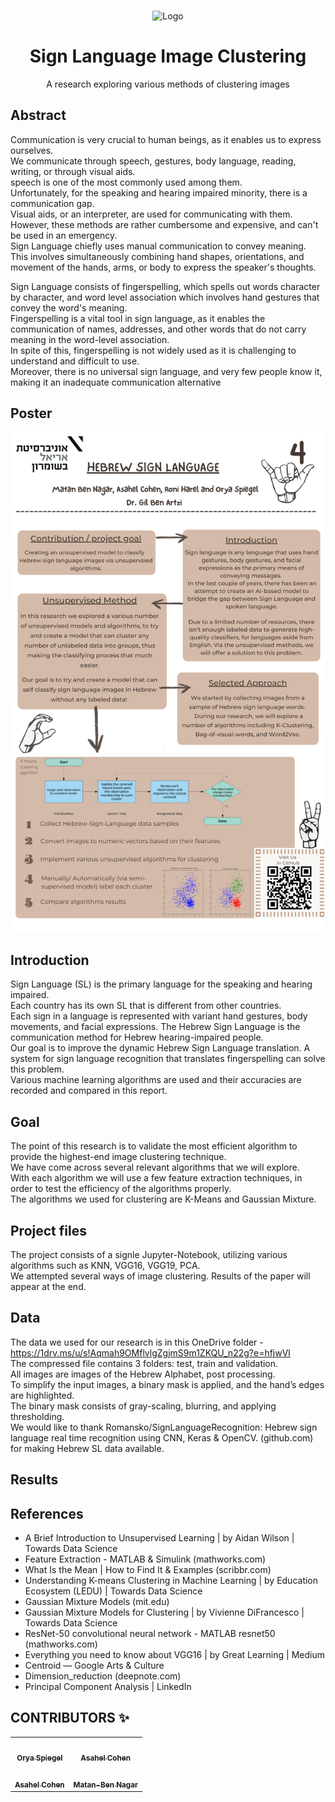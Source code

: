 <a name="readme-top"></a>
<!--
*** Thanks for checking out the Best-README-Template. If you have a suggestion
*** that would make this better, please fork the repo and create a pull request
*** or simply open an issue with the tag "enhancement".
*** Don't forget to give the project a star!
*** Thanks again! Now go create something AMAZING! :D
-->

<!-- PROJECT SHIELDS -->

<!-- PROJECT LOGO -->
<br />
<div align="center">
    <img src="https://www.printablee.com/postpic/2009/12/printable-sign-language-numbers-chart_313730.jpg" alt="Logo" width="700" height="300">

  <h1 align="center">Sign Language Image Clustering</h1>

  <p align="center">
    A research exploring various methods of clustering images
</div>


<!-- ABOUT THE PROJECT -->
## Abstract

Communication is very crucial to human beings, as it enables us to express ourselves.  
We communicate through speech, gestures, body language, reading, writing, or through visual aids.  
speech is one of the most commonly used among them.  
Unfortunately, for the speaking and hearing impaired minority, there is a communication gap.  
Visual aids, or an interpreter, are used for communicating with them.  
However, these methods are rather cumbersome and expensive, and can't be used in an emergency.  
Sign Language chiefly uses manual communication to convey meaning.   
This involves simultaneously combining hand shapes, orientations, and movement of the hands, arms, or body to express the speaker's thoughts.
  
Sign Language consists of fingerspelling, which spells out words character by character, and word level association which involves hand gestures that convey the word's meaning.  
Fingerspelling is a vital tool in sign language, as it enables the communication of names, addresses, and other words that do not carry meaning in the word-level association.  
In spite of this, fingerspelling is not widely used as it is challenging to understand and difficult to use.  
Moreover, there is no universal sign language, and very few people know it, making it an inadequate communication alternative

## Poster
<div align="center">
    <img src="poster.png" alt="Logo" width="500" height="800">
    </div>
<!-- GETTING STARTED -->
  
## Introduction

Sign Language (SL) is the primary language for the speaking and hearing impaired.  
Each country has its own SL that is different from other countries.  
Each sign in a language is represented with variant hand gestures, body movements, and facial expressions.
The Hebrew Sign Language is the communication method for Hebrew hearing-impaired people.  
Our goal is to improve the dynamic Hebrew Sign Language translation. 
A system for sign language recognition that translates fingerspelling can solve this problem.  
Various machine learning algorithms are used and their accuracies are recorded and compared in this report.  

## Goal

The point of this research is to validate the most efficient algorithm to provide the highest-end image clustering technique.  
We have come across several relevant algorithms that we will explore.  
With each algorithm we will use a few feature extraction techniques, in order to test the efficiency of the algorithms properly.  
The algorithms we used for clustering are K-Means and Gaussian Mixture. 

## Project files

The project consists of a signle Jupyter-Notebook, utilizing various algorithms such as KNN, VGG16, VGG19, PCA.  
We attempted several ways of image clustering. Results of the paper will appear at the end.


## Data

The data we used for our research is in this OneDrive folder -    
https://1drv.ms/u/s!Aqmah9OMflvlgZgjmS9m1ZKQU_n22g?e=hfjwVl  
The compressed file contains 3 folders: test, train and validation.   
All images are images of the Hebrew Alphabet, post processing.  
To simplify the input images, a binary mask is applied, and the hand’s edges are highlighted.  
The binary mask consists of gray-scaling, blurring, and applying thresholding.   
We would like to thank Romansko/SignLanguageRecognition: Hebrew sign language real time recognition using CNN, Keras & OpenCV. (github.com) for making Hebrew SL data available.

## Results

<!-- USAGE EXAMPLES -->
## References
 * A Brief Introduction to Unsupervised Learning | by Aidan Wilson | Towards Data Science  
* Feature Extraction - MATLAB & Simulink (mathworks.com)  
 * What Is the Mean | How to Find It & Examples (scribbr.com)  
 * Understanding K-means Clustering in Machine Learning | by Education Ecosystem (LEDU) | Towards Data Science  
 * Gaussian Mixture Models (mit.edu)  
 * Gaussian Mixture Models for Clustering | by Vivienne DiFrancesco | Towards Data Science  
 * ResNet-50 convolutional neural network - MATLAB resnet50 (mathworks.com)  
 * Everything you need to know about VGG16 | by Great Learning | Medium  
 * Centroid — Google Arts & Culture  
 * Dimension_reduction (deepnote.com)  
 * Principal Component Analysis | LinkedIn    

<!-- ROADMAP -->


## CONTRIBUTORS ✨

<!-- ALL-CONTRIBUTORS-LIST:START - Do not remove or modify this section -->
<!-- prettier-ignore-start -->
<!-- markdownlint-disable -->
<table>
  <tr>
    <td align="center"><a href="https://github.com/Orya-s"><img src="https://avatars.githubusercontent.com/u/61458890?v=4" width="100px;" alt=""/><br /><sub><b>Orya Spiegel</b></sub></a><br /> </td>
      <td align="center"><a href="https://github.com/asahelcohen/"><img src="https://avatars.githubusercontent.com/u/73488196?v=4" width="100px;" alt=""/><br /><sub><b>Asahel Cohen</b></sub></a><br /> </td>
  </tr>
    <td align="center"><a href="https://github.com/Roniharel100/"><img src="https://avatars.githubusercontent.com/u/73277411?v=4" width="100px;" alt=""/><br /><sub><b>Asahel Cohen</b></sub></a><br /> </td>
  <td align="center"><a href="https://github.com/matannagar/"><img src="https://avatars.githubusercontent.com/u/73398186?s=400&u=511e80b3682dab013aca758f1a1edbbfc73b0395&v=4" width="100px;" alt=""/><br /><sub><b>Matan-Ben Nagar</b></sub></a><br /> 
    </td>
    </tr>
</table>
